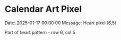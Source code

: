 # Calendar Art Pixel

Date: 2025-01-17 00:00:00
Message: Heart pixel (6,5)

Part of heart pattern - row 6, col 5
